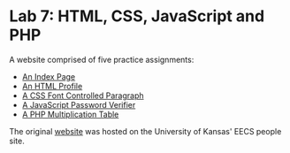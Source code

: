# Lab 7: HTML, CSS, JavaScript and PHP

A website comprised of five practice assignments: 
- [An Index Page](index.html)
- [An HTML Profile](practice1.html)
- [A CSS Font Controlled Paragraph](practice2.html)
- [A JavaScript Password Verifier](practice3.html)
- [A PHP Multiplication Table](practice4.html)

The original [website](https://people.eecs.ku.edu/~m401c456/index.html) was hosted on the University of Kansas' EECS people site.
